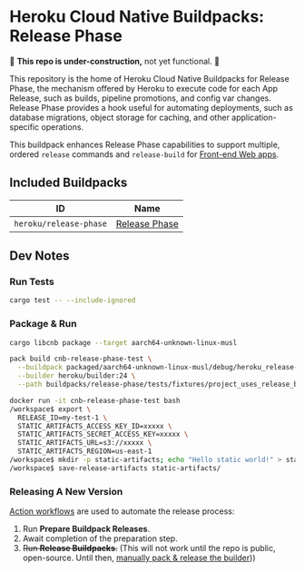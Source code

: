 # Heroku Cloud Native Buildpacks: Release Phase

🚧 **This repo is under-construction,** not yet functional. 🚧

This repository is the home of Heroku Cloud Native Buildpacks for Release Phase, the mechanism offered by Heroku to execute code for each App Release, such as builds, pipeline promotions, and config var changes. Release Phase provides a hook useful for automating deployments, such as database migrations, object storage for caching, and other application-specific operations.

This buildpack enhances Release Phase capabilities to support multiple, ordered `release` commands and `release-build` for [Front-end Web apps](https://github.com/heroku/buildpacks-frontend-web).

## Included Buildpacks

| ID                       | Name                                                 |
|--------------------------|------------------------------------------------------|
| `heroku/release-phase`   | [Release Phase](buildpacks/release-phase/README.md)  |

## Dev Notes

### Run Tests

```bash
cargo test -- --include-ignored
```

### Package & Run

```bash
cargo libcnb package --target aarch64-unknown-linux-musl

pack build cnb-release-phase-test \
  --buildpack packaged/aarch64-unknown-linux-musl/debug/heroku_release-phase \
  --builder heroku/builder:24 \
  --path buildpacks/release-phase/tests/fixtures/project_uses_release_build

docker run -it cnb-release-phase-test bash
/workspace$ export \
  RELEASE_ID=my-test-1 \
  STATIC_ARTIFACTS_ACCESS_KEY_ID=xxxxx \
  STATIC_ARTIFACTS_SECRET_ACCESS_KEY=xxxxx \
  STATIC_ARTIFACTS_URL=s3://xxxxx \
  STATIC_ARTIFACTS_REGION=us-east-1
/workspace$ mkdir -p static-artifacts; echo "Hello static world!" > static-artifacts/note.txt
/workspace$ save-release-artifacts static-artifacts/
```

### Releasing A New Version

[Action workflows](https://github.com/heroku/buildpacks-release-phase/actions) are used to automate the release process:

1. Run **Prepare Buildpack Releases**.
1. Await completion of the preparation step.
1. ~~Run **Release Buildpacks**.~~ (This will not work until the repo is public, open-source. Until then, [manually pack & release the builder](builder/README.md#internal-release-process)))
